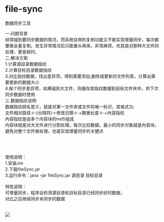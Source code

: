 # file-sync
数据同步工具<br/>

一.问题背景<br/>
经常碰到要同步数据的情况，而系统自带的复制功能又不能实现增量同步，每次都要做全量复制，发生异常情况后只能重头再来，非常麻烦，优其是对那种大文件的处理，更是耗时。<br/>
二.解決方案<br/>
1.计算源目录数据指纹<br/>
2.计算目标目录数据指纹<br/>
3.对比指纹数据，找出差异项，得到需要添加,删除或更新的文件列表，计算出需要更新的数据大小<br/>
4.挨个同步差异项，如果碰到大文件，则缓存其指纹数据到目标文件夹中，供下次同步数据时使用<br/>
三.数据指纹说明<br/>
数据指纹顾名思义，就是对某一文件夹或文件的唯一标识，其格式为:<br/>
文件相对路径＋:(分隔符)＋修改日期＋:+数据长度＋:+內容指纹<br/>
內容指纹是由多个内容块的md5组成<br/>
内容块就是对大文件进行分割处理，每次比较数据，最小的同步对象就是內容块，避免对整个文件做处理，也是实现增量同步的关健点<br/>

<br/>
<br/>

<br/>
使用说明：<br/>
1.安装Jre<br/>
2.下载fileSync.jar<br/>
3.运行命令：java -jar fileSync.jar 源目录 目标目录<br/>
<br/>
特性说明：<br/>
可增量同步，程序会检测源目录和目标目录已经同步好的数据，<br/>
对比之后继续同步未同步的数据<br/>

<br/>
<br/>
<img src="https://raw.githubusercontent.com/xxonehjh/file-sync/master/run.png"/><br/>